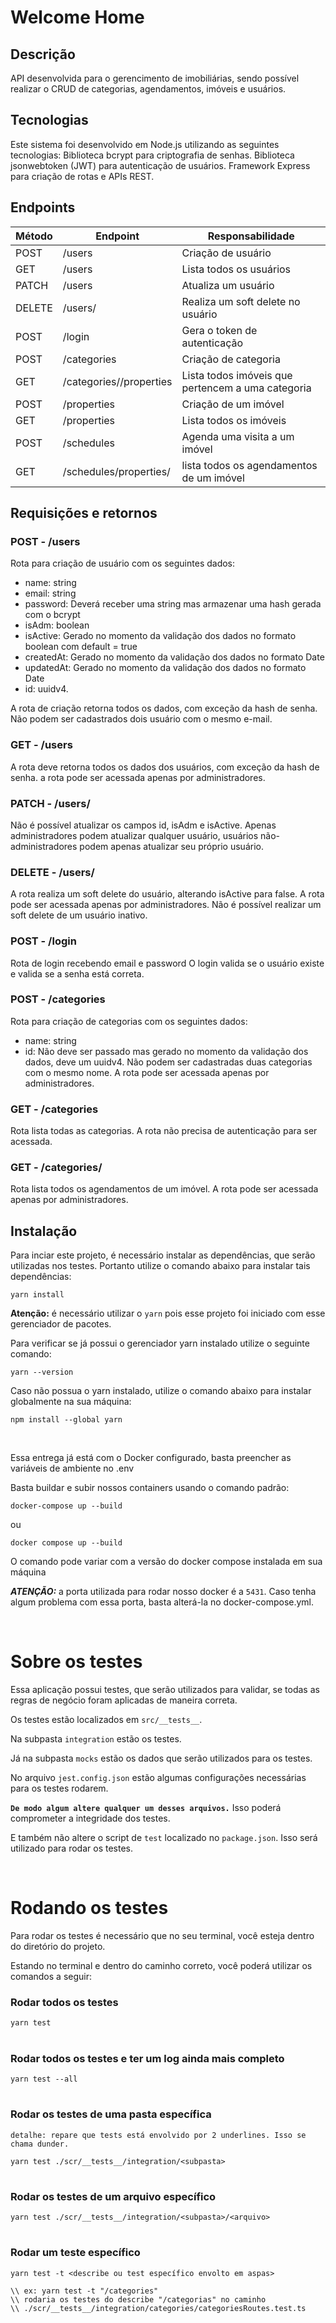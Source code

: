 # Welcome Home

## Descrição

API desenvolvida para o gerencimento de imobiliárias, sendo possível realizar o CRUD de categorias, agendamentos, imóveis e usuários.

## Tecnologias
Este sistema foi desenvolvido em Node.js utilizando as seguintes tecnologias:
Biblioteca bcrypt para criptografia de senhas.
Biblioteca jsonwebtoken (JWT) para autenticação de usuários.
Framework Express para criação de rotas e APIs REST.

## Endpoints
| Método | Endpoint | Responsabilidade |
| --- | --- | --- |
| POST | /users | Criação de usuário |
| GET | /users | Lista todos os usuários |
| PATCH | /users | Atualiza um usuário |
| DELETE | /users/<id> | Realiza um soft delete no usuário |
| POST | /login | Gera o token de autenticação |
| POST | /categories | Criação de categoria |
| GET | /categories/<id>/properties | Lista todos imóveis que pertencem a uma categoria |
| POST | /properties | Criação de um imóvel |
| GET | /properties | Lista todos os imóveis |
| POST | /schedules | Agenda uma visita a um imóvel |
| GET | /schedules/properties/<id> | lista todos os agendamentos de um imóvel |

## Requisições e retornos

### POST - /users
Rota para criação de usuário com os seguintes dados:
- name: string
- email: string
- password: Deverá receber uma string mas armazenar uma hash gerada com o bcrypt
- isAdm: boolean
- isActive: Gerado no momento da validação dos dados no formato boolean com default = true
- createdAt: Gerado no momento da validação dos dados no formato Date
- updatedAt: Gerado no momento da validação dos dados no formato Date
- id: uuidv4.

A rota de criação retorna todos os dados, com exceção da hash de senha.
Não podem ser cadastrados dois usuário com o mesmo e-mail.

### GET - /users
A rota deve retorna todos os dados dos usuários, com exceção da hash de senha.
a rota pode ser acessada apenas por administradores.

### PATCH - /users/<id>
Não é possível atualizar os campos id, isAdm e isActive.
Apenas administradores podem atualizar qualquer usuário, usuários não-administradores podem apenas atualizar seu próprio usuário.

### DELETE - /users/<id>
A rota realiza um soft delete do usuário, alterando isActive para false.
A rota pode ser acessada apenas por administradores.
Não é possível realizar um soft delete de um usuário inativo.

### POST - /login
Rota de login recebendo email e password
O login valida se o usuário existe e valida se a senha está correta.

### POST - /categories
Rota para criação de categorias com os seguintes dados:
- name: string
- id: Não deve ser passado mas gerado no momento da validação dos dados, deve um uuidv4.
Não podem ser cadastradas duas categorias com o mesmo nome.
A rota pode ser acessada apenas por administradores.

### GET - /categories
Rota lista todas as categorias.
A rota não precisa de autenticação para ser acessada.

### GET - /categories/<id>
Rota lista todos os agendamentos de um imóvel.
A rota pode ser acessada apenas por administradores.

## Instalação
Para inciar este projeto, é necessário instalar as dependências, que serão utilizadas nos testes. Portanto utilize o comando abaixo para instalar tais dependências:

````
yarn install
````


**Atenção:** é necessário utilizar o `yarn` pois esse projeto foi iniciado com esse gerenciador de pacotes.

Para verificar se já possui o gerenciador yarn instalado utilize o seguinte comando:

````
yarn --version
````

Caso não possua o yarn instalado, utilize o comando abaixo para instalar globalmente na sua máquina:

````
npm install --global yarn
````
<br>


Essa entrega já está com o Docker configurado, basta preencher as variáveis de ambiente no .env

Basta buildar e subir nossos containers usando o comando padrão:
````
docker-compose up --build
````

ou
````
docker compose up --build
````
O comando pode variar com a versão do docker compose instalada em sua máquina

***ATENÇÃO:*** a porta utilizada para rodar nosso docker é a `5431`.
Caso tenha algum problema com essa porta, basta alterá-la no docker-compose.yml.

<br>

# **Sobre os testes**

Essa aplicação possui testes, que serão utilizados para validar, se todas as regras de negócio foram aplicadas de maneira correta.

Os testes estão localizados em `src/__tests__`.

Na subpasta `integration` estão os testes.

Já na subpasta `mocks` estão os dados que serão utilizados para os testes.

No arquivo `jest.config.json` estão algumas configurações necessárias para os testes rodarem.

**`De modo algum altere qualquer um desses arquivos.`** Isso poderá comprometer a integridade dos testes.

E também não altere o script de `test` localizado no `package.json`. Isso será utilizado para rodar os testes.

<br>


# **Rodando os testes** 

Para rodar os testes é necessário que no seu terminal, você esteja dentro do diretório do projeto.

Estando no terminal e dentro do caminho correto, você poderá utilizar os comandos a seguir:

### Rodar todos os testes
````
yarn test
````
#
### Rodar todos os testes e ter um log ainda mais completo
````
yarn test --all
````
#

### Rodar os testes de uma pasta específica
`detalhe: repare que tests está envolvido por 2 underlines. Isso se chama dunder.`
````
yarn test ./scr/__tests__/integration/<subpasta>
````
#
### Rodar os testes de um arquivo específico
````
yarn test ./scr/__tests__/integration/<subpasta>/<arquivo>
````
#
### Rodar um teste específico
````
yarn test -t <describe ou test específico envolto em aspas>
````
````
\\ ex: yarn test -t "/categories"
\\ rodaria os testes do describe "/categorias" no caminho
\\ ./scr/__tests__/integration/categories/categoriesRoutes.test.ts
````

<br>


#



